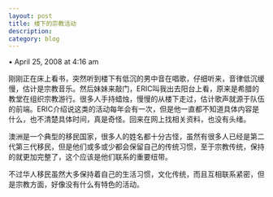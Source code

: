 ```yaml
---
layout: post
title: 楼下的宗教活动
description: 
category: blog
---
```

• April 25, 2008 at 4:16 am 
 
刚刚正在床上看书，突然听到楼下有低沉的男中音在唱歌，仔细听来，音律低沉缓慢，估计是宗教音乐。然后妹妹来敲门，ERIC叫我出去阳台上看，原来是希腊的教堂在组织宗教游行。很多人手持蜡烛，慢慢的从楼下走过，估计歌声就源于队伍的前端。ERIC介绍说这类的活动每年会有一次，但是他一直都不知道具体内容是什么，也不清楚具体时间，真是奇怪。回来在网上找相关资料，也没有头绪。

澳洲是一个典型的移民国家，很多人的姓名都十分古怪，虽然有很多人已经是第二代第三代移民，但是他们或多或少都会保留自己的传统习惯，至于宗教传统，保持的就更加完整了，这个应该是他们联系的重要纽带。

不过华人移民虽然大多保持着自己的生活习惯，文化传统，而且互相联系紧密，但是宗教方面，好像没有什么有特色的活动。